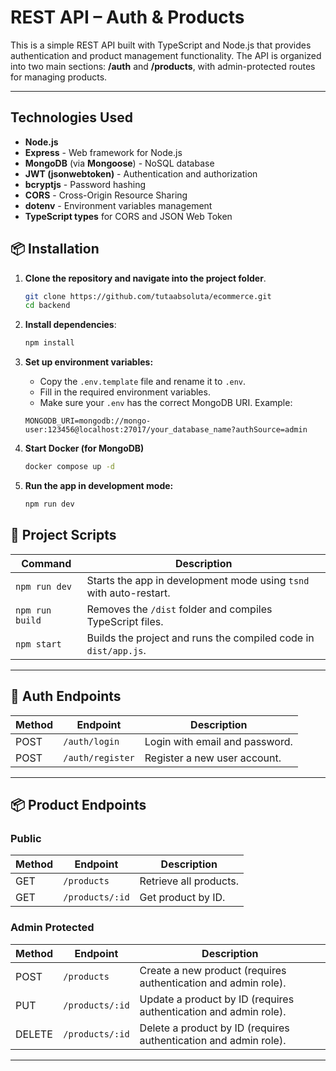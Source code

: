 # REST API – Auth & Products

This is a simple REST API built with TypeScript and Node.js that provides authentication and product management functionality. The API is organized into two main sections: **/auth** and **/products**, with admin-protected routes for managing products.

---

  ## Technologies Used

- **Node.js**
- **Express** - Web framework for Node.js
- **MongoDB** (via **Mongoose**) - NoSQL database
- **JWT (jsonwebtoken)** - Authentication and authorization
- **bcryptjs** - Password hashing
- **CORS** - Cross-Origin Resource Sharing
- **dotenv** - Environment variables management
- **TypeScript types** for CORS and JSON Web Token

## 📦 Installation

1. **Clone the repository and navigate into the project folder**.

   ```bash
   git clone https://github.com/tutaabsoluta/ecommerce.git
   cd backend
   ```

2. **Install dependencies**:

   ```bash
   npm install
   ```

3. **Set up environment variables:**

   - Copy the `.env.template` file and rename it to `.env`.
   - Fill in the required environment variables.
   - Make sure your `.env` has the correct MongoDB URI. Example:

   ```env
   MONGODB_URI=mongodb://mongo-user:123456@localhost:27017/your_database_name?authSource=admin
   ```

4. **Start Docker (for MongoDB)**
   ```bash
   docker compose up -d
   ```

5. **Run the app in development mode:**

   ```bash
   npm run dev
   ```


## 📁 Project Scripts

| Command        | Description                                   |
|----------------|-----------------------------------------------|
| `npm run dev`  | Starts the app in development mode using `tsnd` with auto-restart. |
| `npm run build`| Removes the `/dist` folder and compiles TypeScript files. |
| `npm start`    | Builds the project and runs the compiled code in `dist/app.js`. |

---

## 🔐 Auth Endpoints

| Method | Endpoint       | Description             |
|--------|----------------|-------------------------|
| POST   | `/auth/login`  | Login with email and password. |
| POST   | `/auth/register` | Register a new user account. |

---

## 📦 Product Endpoints

### Public

| Method | Endpoint       | Description             |
|--------|----------------|-------------------------|
| GET    | `/products`    | Retrieve all products.  |
| GET    | `/products/:id`| Get product by ID.      |

### Admin Protected

| Method | Endpoint         | Description             |
|--------|------------------|-------------------------|
| POST   | `/products`      | Create a new product (requires authentication and admin role). |
| PUT    | `/products/:id`  | Update a product by ID (requires authentication and admin role). |
| DELETE | `/products/:id`  | Delete a product by ID (requires authentication and admin role). |

---

